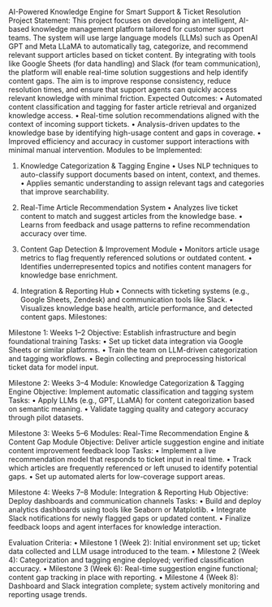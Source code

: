 AI-Powered Knowledge Engine for
Smart Support & Ticket Resolution
Project Statement:
This project focuses on developing an intelligent, AI-based knowledge management platform
tailored for customer support teams. The system will use large language models (LLMs) such as
OpenAI GPT and Meta LLaMA to automatically tag, categorize, and recommend relevant
support articles based on ticket content. By integrating with tools like Google Sheets (for data
handling) and Slack (for team communication), the platform will enable real-time solution
suggestions and help identify content gaps. The aim is to improve response consistency, reduce
resolution times, and ensure that support agents can quickly access relevant knowledge with
minimal friction.
Expected Outcomes:
• Automated content classification and tagging for faster article retrieval and organized
knowledge access.
• Real-time solution recommendations aligned with the context of incoming support tickets.
• Analysis-driven updates to the knowledge base by identifying high-usage content and gaps
in coverage.
• Improved efficiency and accuracy in customer support interactions with minimal manual
intervention.
Modules to be Implemented:
1. Knowledge Categorization & Tagging Engine
• Uses NLP techniques to auto-classify support documents based on intent, context, and
themes.
• Applies semantic understanding to assign relevant tags and categories that improve
searchability.
2. Real-Time Article Recommendation System
• Analyzes live ticket content to match and suggest articles from the knowledge base.
• Learns from feedback and usage patterns to refine recommendation accuracy over time.
3. Content Gap Detection & Improvement Module
• Monitors article usage metrics to flag frequently referenced solutions or outdated content.
• Identifies underrepresented topics and notifies content managers for knowledge base
enrichment.

4. Integration & Reporting Hub
• Connects with ticketing systems (e.g., Google Sheets, Zendesk) and communication tools
like Slack.
• Visualizes knowledge base health, article performance, and detected content gaps.
Milestones:

Milestone 1: Weeks 1–2
Objective: Establish infrastructure and begin foundational training
Tasks:
• Set up ticket data integration via Google Sheets or similar platforms.
• Train the team on LLM-driven categorization and tagging workflows.
• Begin collecting and preprocessing historical ticket data for model input.

Milestone 2: Weeks 3–4
Module: Knowledge Categorization & Tagging Engine
Objective: Implement automatic classification and tagging system
Tasks:
• Apply LLMs (e.g., GPT, LLaMA) for content categorization based on semantic meaning.
• Validate tagging quality and category accuracy through pilot datasets.

Milestone 3: Weeks 5–6
Modules: Real-Time Recommendation Engine & Content Gap Module
Objective: Deliver article suggestion engine and initiate content improvement feedback loop
Tasks:
• Implement a live recommendation model that responds to ticket input in real time.
• Track which articles are frequently referenced or left unused to identify potential gaps.
• Set up automated alerts for low-coverage support areas.

Milestone 4: Weeks 7–8
Module: Integration & Reporting Hub
Objective: Deploy dashboards and communication channels
Tasks:
• Build and deploy analytics dashboards using tools like Seaborn or Matplotlib.
• Integrate Slack notifications for newly flagged gaps or updated content.
• Finalize feedback loops and agent interfaces for knowledge interaction.

Evaluation Criteria:
• Milestone 1 (Week 2): Initial environment set up; ticket data collected and LLM usage
introduced to the team.
• Milestone 2 (Week 4): Categorization and tagging engine deployed; verified classification
accuracy.
• Milestone 3 (Week 6): Real-time suggestion engine functional; content gap tracking in
place with reporting.
• Milestone 4 (Week 8): Dashboard and Slack integration complete; system actively
monitoring and reporting usage trends.